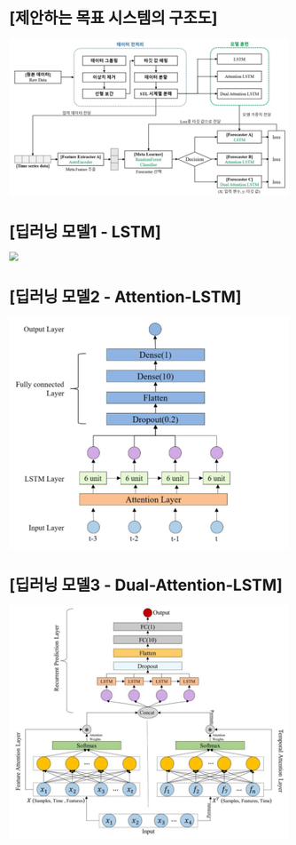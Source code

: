 # [제안하는 목표 시스템의 구조도]
![](./img1.jpg)

# [딥러닝 모델1 - LSTM]
![](./img2.jpg)

# [딥러닝 모델2 - Attention-LSTM]
![](./Attention_LSTM.jpg)

# [딥러닝 모델3 - Dual-Attention-LSTM]
![](./Dual_Attention_LSTM.jpg)

